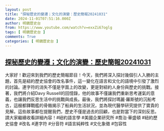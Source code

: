 ```yaml
---
layout: post
title: "探秘歷史的變遷；文化的演變：歷史簡報20241031"
date: 2024-11-01T07:51:16.000Z
author: 明鏡歷史台
from: https://www.youtube.com/watch?v=exxZi67oglg
tags: [ 明鏡歷史台 ]
comments: True
categories: [ 明鏡歷史台 ]
---
```

<!--1730447476000-->
[探秘歷史的變遷；文化的演變：歷史簡報20241031](https://www.youtube.com/watch?v=exxZi67oglg)
------

<div>
大家好！歡迎來到我們的歷史簡報節目！今天，我們將深入探討幾個引人入勝的主題，首先是紐約歷史協會的改名事件，這一變化在語言和文化的語境中引發了激烈的討論。連字符的消失不僅是字面上的改變，更是對紐約人身份與歷史的挑戰。接著，我們將介紹Davy Russell的回憶錄，他的故事不僅讓我們重新思考運氣的意義，也讓我們反思生活中的挑戰與成長。最後，我們將探討瑪麗·羅斯號的沉船考古，這艘都鐸戰艦的骨骼揭示了船員的生活狀況，並為現代醫學研究提供了寶貴的見解。這些故事都在提醒我們，歷史不僅是過去的回顧，也是對當下的深刻反思。請大家繼續收看詳細內容！#紐約語言學 #美國企業研究所 #喬治·華盛頓 #紐約歷史協會 #改名 #連字符 #分音符 #語言純粹性 #文化象徵 #包容性
</div>
